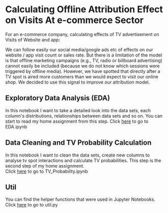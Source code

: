 # Calculating Offline Attribution Effect on Visits At e-commerce Sector 

For an e-commerce company, calculating effects of TV advertisement on Visits of Website and app: 

We can follow easily our social media/google ads etc of effects on our website / app visit count or sales rate. But there is a limitation of the model is that offline marketing campaigns (e.g., TV, radio or billboard advertising) cannot easily be included (because we do not know which sessions were triggered by offline media). However, we have spotted that directly after a TV spot is aired more customers than we would expect to visit our online shop. We decided to use this signal to improve our attribution model. 

## Exploratory Data Analysis (EDA)

In this notebook I want to take a detailed look into the data sets, each column's distributions, relationships between data sets and so on. You can start to read my home assignment from this step. 
Click [here](https://github.com/ElifKarakutukDinc/e-commerce_tv_spot_attribution_analysis/blob/main/EDA.ipynb) to go to EDA.ipynb

## Data Cleaning and TV Probability Calculation
In this notebook I want to clean the data sets, create new columns to analyse tv spot interactions and calculate TV probabilities. This step is the second step of my home assignment.  
Click [here](https://github.com/ElifKarakutukDinc/e-commerce_tv_spot_attribution_analysis/blob/main/TV_Probability.ipynb) to go to TV_Probability.ipynb

## Util 

You can find the helper functions that were used in Jupyter Notebooks. 
Click [here](https://github.com/ElifKarakutukDinc/e-commerce_tv_spot_attribution_analysis/blob/main/util.py) to go to util.py
